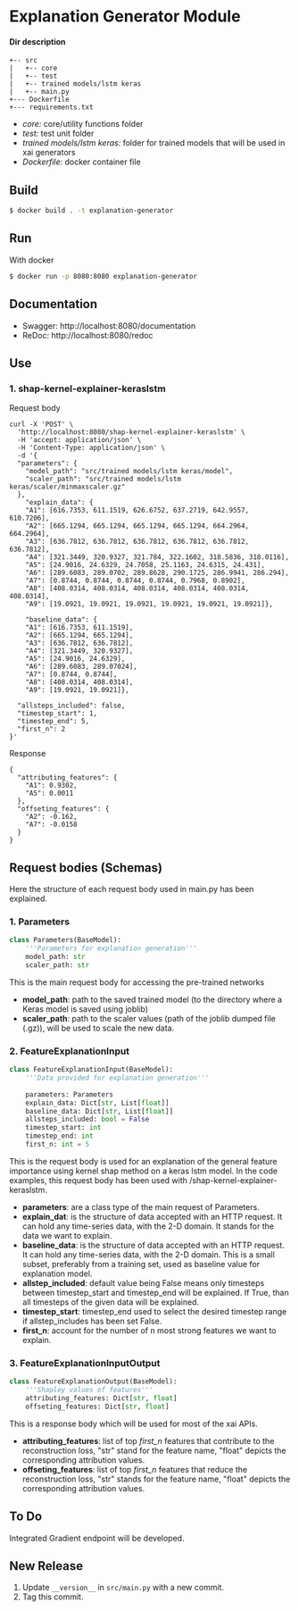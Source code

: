 # Explanation Generator Module

#### Dir description
```
+-- src
|   +-- core
|   +-- test
|   +-- trained models/lstm keras
|   +-- main.py
+--- Dockerfile
+--- requirements.txt
```
    
* *core:* core/utility functions folder
* *test:* test unit folder
* *trained models/lstm keras:* folder for trained models that will be used in xai generators
* *Dockerfile:* docker container file

## Build
```sh
$ docker build . -t explanation-generator
```

## Run

With docker

```sh
$ docker run -p 8080:8080 explanation-generator
```


## Documentation
* Swagger: http://localhost:8080/documentation
* ReDoc: http://localhost:8080/redoc

## Use

### 1. shap-kernel-explainer-keraslstm

Request body
```
curl -X 'POST' \
  'http://localhost:8080/shap-kernel-explainer-keraslstm' \
  -H 'accept: application/json' \
  -H 'Content-Type: application/json' \
  -d '{
  "parameters": {
    "model_path": "src/trained models/lstm keras/model",
    "scaler_path": "src/trained models/lstm keras/scaler/minmaxscaler.gz"
  },
    "explain_data": {
	"A1": [616.7353, 611.1519, 626.6752, 637.2719, 642.9557, 610.7206],
	"A2": [665.1294, 665.1294, 665.1294, 665.1294, 664.2964, 664.2964],
	"A3": [636.7812, 636.7812, 636.7812, 636.7812, 636.7812, 636.7812],
	"A4": [321.3449, 320.9327, 321.784, 322.1602, 318.5836, 318.0116],
	"A5": [24.9016, 24.6329, 24.7058, 25.1163, 24.6315, 24.431],
	"A6": [289.6083, 289.0702, 289.8628, 290.1725, 286.9941, 286.294],
	"A7": [0.8744, 0.8744, 0.8744, 0.8744, 0.7968, 0.8902],
	"A8": [408.0314, 408.0314, 408.0314, 408.0314, 408.0314, 408.0314],
	"A9": [19.0921, 19.0921, 19.0921, 19.0921, 19.0921, 19.0921]},

    "baseline_data": {
	"A1": [616.7353, 611.1519],
	"A2": [665.1294, 665.1294],
	"A3": [636.7812, 636.7812],
	"A4": [321.3449, 320.9327],
	"A5": [24.9016, 24.6329],
	"A6": [289.6083, 289.07024],
	"A7": [0.8744, 0.8744],
	"A8": [408.0314, 408.0314],
	"A9": [19.0921, 19.0921]},

  "allsteps_included": false,
  "timestep_start": 1,
  "timestep_end": 5,
  "first_n": 2
}'
```

Response
```
{
  "attributing_features": {
    "A1": 0.9302,
    "A5": 0.0011
  },
  "offseting_features": {
    "A2": -0.162,
    "A7": -0.0158
  }
}
```

## Request bodies (Schemas)
Here the structure of each request body used in main.py has been explained.

### 1. Parameters

```Python
class Parameters(BaseModel):
    '''Parameters for explanation generation'''
    model_path: str
    scaler_path: str    
```
This is the main request body for accessing the pre-trained networks

* **model_path**: path to the saved trained model (to the directory where a Keras model is saved using joblib)
* **scaler_path**: path to the scaler values (path of the joblib dumped file (.gz)), will be used to scale the new data.

### 2. FeatureExplanationInput

```Python
class FeatureExplanationInput(BaseModel):
    '''Data provided for explanation generation'''
    
    parameters: Parameters
    explain_data: Dict[str, List[float]]
    baseline_data: Dict[str, List[float]]
    allsteps_included: bool = False
    timestep_start: int
    timestep_end: int
    first_n: int = 5
```

This is the request body is used for an explanation of the general feature importance using kernel shap method on a keras lstm model. In the code examples, this request body has been used with /shap-kernel-explainer-keraslstm.

* **parameters**: are a class type of the main request of Parameters.
* **explain_dat**: is the structure of data accepted with an HTTP request. It can hold any time-series data, with the 2-D domain. It stands for the data we want to explain.
* **baseline_data**: is the structure of data accepted with an HTTP request. It can hold any time-series data, with the 2-D domain. This is a small subset, preferably from a training set, used as baseline value for explanation model.
* **allstep_included**: default value being False means only timesteps between timestep_start and timestep_end will be explained. If True, than all timesteps of the given data will be explained.
* **timestep_start**: timestep_end used to select the desired timestep range if allstep_includes has been set False.
* **first_n**: account for the number of n most strong features we want to explain.

### 3. FeatureExplanationInputOutput

```Python
class FeatureExplanationOutput(BaseModel):
    '''Shapley values of features'''
    attributing_features: Dict[str, float]
    offseting_features: Dict[str, float]
```
This is a response body which will be used for most of the xai APIs.

* **attributing_features**: list of top *first_n* features that contribute to the reconstruction loss, "str" stand for the feature name, "float" depicts the corresponding attribution values.
* **offseting_features**: list of top *first_n* features that reduce the reconstruction loss, "str" stands for the feature name, "float" depicts the corresponding attribution values.

## To Do
Integrated Gradient endpoint will be developed.

## New Release
1. Update `__version__` in `src/main.py` with a new commit.
2. Tag this commit.
